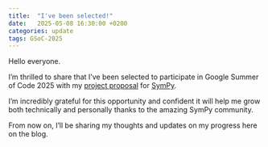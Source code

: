 ```yaml
---
title:  "I've been selected!"
date:   2025-05-08 16:30:00 +0200
categories: update
tags: GSoC-2025
---
```


Hello everyone.

I’m thrilled to share that I’ve been selected to participate in Google Summer of Code 2025 with my
[project proposal](https://summerofcode.withgoogle.com/proposals/details/XGK5vFpL) for [SymPy](https://www.sympy.org/en/index.html).

I’m incredibly grateful for this opportunity and confident it will help me grow both technically and personally thanks to the amazing SymPy community.

From now on, I’ll be sharing my thoughts and updates on my progress here on the blog.